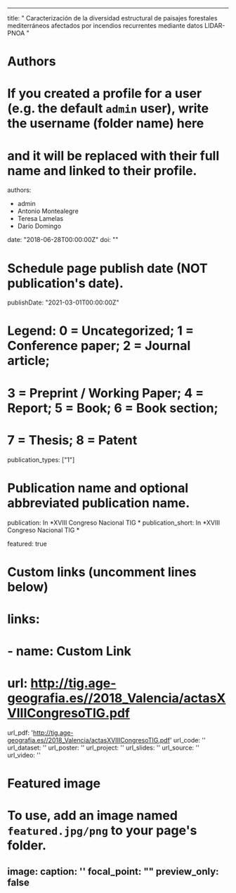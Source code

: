 
---

title: " Caracterización de la diversidad estructural de paisajes forestales mediterráneos afectados por incendios recurrentes mediante datos LIDAR-PNOA "

# Authors
# If you created a profile for a user (e.g. the default `admin` user), write the username (folder name) here 
# and it will be replaced with their full name and linked to their profile.
authors:
- admin
- Antonio Montealegre
- Teresa Lamelas
- Darío Domingo


date: "2018-06-28T00:00:00Z"
doi: ""

# Schedule page publish date (NOT publication's date).
publishDate: "2021-03-01T00:00:00Z"

# Legend: 0 = Uncategorized; 1 = Conference paper; 2 = Journal article;
# 3 = Preprint / Working Paper; 4 = Report; 5 = Book; 6 = Book section;
# 7 = Thesis; 8 = Patent
publication_types: ["1"]

# Publication name and optional abbreviated publication name.
publication: In *XVIII Congreso Nacional TIG *
publication_short: In *XVIII Congreso Nacional TIG *





featured: true
# Custom links (uncomment lines below)
# links:
# - name: Custom Link
#   url: http://tig.age-geografia.es//2018_Valencia/actasXVIIICongresoTIG.pdf

url_pdf: 'http://tig.age-geografia.es//2018_Valencia/actasXVIIICongresoTIG.pdf'
url_code: ''
url_dataset: ''
url_poster: ''
url_project: ''
url_slides: ''
url_source: ''
url_video: ''
# Featured image
# To use, add an image named `featured.jpg/png` to your page's folder. 
image:
  caption: ''
  focal_point: ""
  preview_only: false
---
